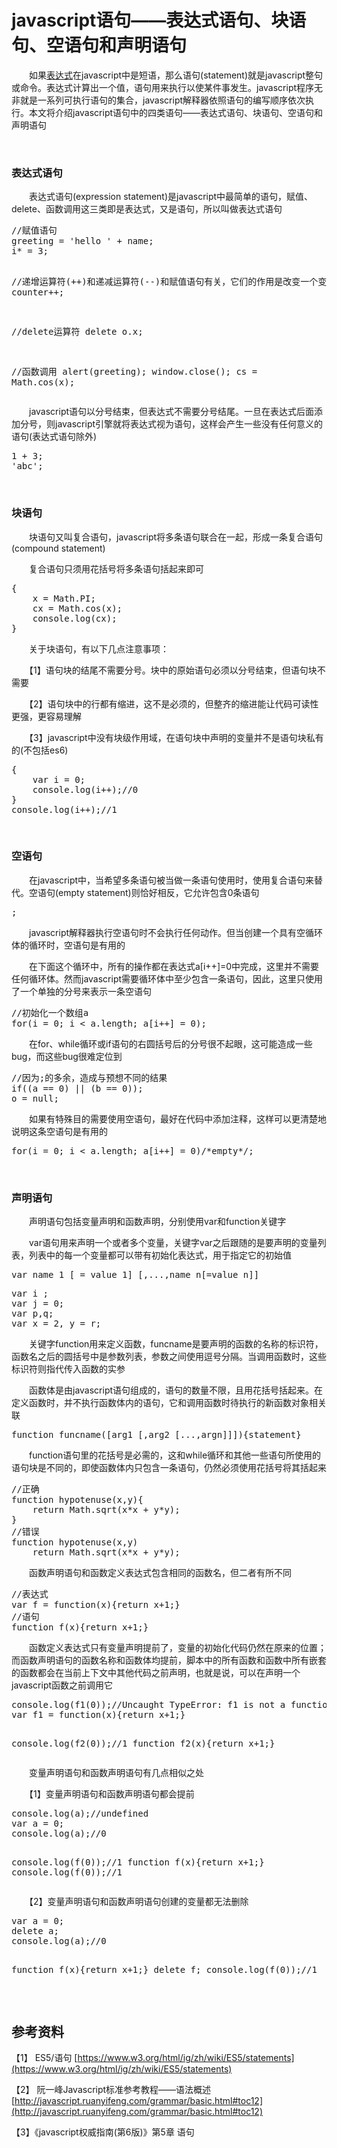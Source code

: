 # javascript语句——表达式语句、块语句、空语句和声明语句

　　如果[表达式](http://www.cnblogs.com/xiaohuochai/p/5564401.html)在javascript中是短语，那么语句(statement)就是javascript整句或命令。表达式计算出一个值，语句用来执行以使某件事发生。javascript程序无非就是一系列可执行语句的集合，javascript解释器依照语句的编写顺序依次执行。本文将介绍javascript语句中的四类语句&mdash;&mdash;表达式语句、块语句、空语句和声明语句

&nbsp;

### 表达式语句

　　表达式语句(expression statement)是javascript中最简单的语句，赋值、delete、函数调用这三类即是表达式，又是语句，所以叫做表达式语句

<div class="cnblogs_code">
<pre>//赋值语句
greeting = 'hello ' + name;
i* = 3;

//递增运算符(++)和递减运算符(--)和赋值语句有关，它们的作用是改变一个变量的值，就像执行一条赋值语句一样
counter++;

//delete运算符
delete o.x;

//函数调用
alert(greeting);
window.close();
cs = Math.cos(x);</pre>
</div>

　　javascript语句以分号结束，但表达式不需要分号结尾。一旦在表达式后面添加分号，则javascript引擎就将表达式视为语句，这样会产生一些没有任何意义的语句(表达式语句除外)

<div class="cnblogs_code">
<pre>1 + 3;
'abc';</pre>
</div>

&nbsp;

### 块语句

　　块语句又叫复合语句，javascript将多条语句联合在一起，形成一条复合语句(compound statement)

　　复合语句只须用花括号将多条语句括起来即可

<div class="cnblogs_code">
<pre>{
    x = Math.PI;
    cx = Math.cos(x);
    console.log(cx);
}</pre>
</div>

　　关于块语句，有以下几点注意事项：

　　【1】语句块的结尾不需要分号。块中的原始语句必须以分号结束，但语句块不需要

　　【2】语句块中的行都有缩进，这不是必须的，但整齐的缩进能让代码可读性更强，更容易理解

　　【3】javascript中没有块级作用域，在语句块中声明的变量并不是语句块私有的(不包括es6)

<div class="cnblogs_code">
<pre>{
    var i = 0;
    console.log(i++);//0
}
console.log(i++);//1</pre>
</div>

&nbsp;

### 空语句

　　在javascript中，当希望多条语句被当做一条语句使用时，使用复合语句来替代。空语句(empty statement)则恰好相反，它允许包含0条语句

<div class="cnblogs_code">
<pre>;</pre>
</div>

　　javascript解释器执行空语句时不会执行任何动作。但当创建一个具有空循环体的循环时，空语句是有用的

　　在下面这个循环中，所有的操作都在表达式a[i++]=0中完成，这里并不需要任何循环体。然而javascript需要循环体中至少包含一条语句，因此，这里只使用了一个单独的分号来表示一条空语句

<div class="cnblogs_code">
<pre>//初始化一个数组a
for(i = 0; i &lt; a.length; a[i++] = 0);</pre>
</div>

　　在for、while循环或if语句的右圆括号后的分号很不起眼，这可能造成一些bug，而这些bug很难定位到

<div class="cnblogs_code">
<pre>//因为;的多余，造成与预想不同的结果
if((a == 0) || (b == 0));
o = null;</pre>
</div>

　　如果有特殊目的需要使用空语句，最好在代码中添加注释，这样可以更清楚地说明这条空语句是有用的

<div class="cnblogs_code">
<pre>for(i = 0; i &lt; a.length; a[i++] = 0)/*empty*/;</pre>
</div>

&nbsp;

### 声明语句

　　声明语句包括变量声明和函数声明，分别使用var和function关键字

　　var语句用来声明一个或者多个变量，关键字var之后跟随的是要声明的变量列表，列表中的每一个变量都可以带有初始化表达式，用于指定它的初始值

<div class="cnblogs_code">
<pre>var name_1 [ = value_1] [,...,name_n[=value_n]]</pre>
</div>
<div class="cnblogs_code">
<pre>var i ;
var j = 0;
var p,q;
var x = 2, y = r;</pre>
</div>

　　关键字function用来定义函数，funcname是要声明的函数的名称的标识符，函数名之后的圆括号中是参数列表，参数之间使用逗号分隔。当调用函数时，这些标识符则指代传入函数的实参

　　函数体是由javascript语句组成的，语句的数量不限，且用花括号括起来。在定义函数时，并不执行函数体内的语句，它和调用函数时待执行的新函数对象相关联

<div class="cnblogs_code">
<pre>function funcname([arg1 [,arg2 [...,argn]]]){statement}</pre>
</div>

　　function语句里的花括号是必需的，这和while循环和其他一些语句所使用的语句块是不同的，即使函数体内只包含一条语句，仍然必须使用花括号将其括起来

<div class="cnblogs_code">
<pre>//正确
function hypotenuse(x,y){
    return Math.sqrt(x*x + y*y);
}
//错误
function hypotenuse(x,y)
    return Math.sqrt(x*x + y*y);</pre>
</div>

　　函数声明语句和函数定义表达式包含相同的函数名，但二者有所不同

<div class="cnblogs_code">
<pre>//表达式
var f = function(x){return x+1;}
//语句
function f(x){return x+1;}</pre>
</div>

　　函数定义表达式只有变量声明提前了，变量的初始化代码仍然在原来的位置；而函数声明语句的函数名称和函数体均提前，脚本中的所有函数和函数中所有嵌套的函数都会在当前上下文中其他代码之前声明，也就是说，可以在声明一个javascript函数之前调用它

<div class="cnblogs_code">
<pre>console.log(f1(0));//Uncaught TypeError: f1 is not a function
var f1 = function(x){return x+1;}

console.log(f2(0));//1
function f2(x){return x+1;}</pre>
</div>

　　变量声明语句和函数声明语句有几点相似之处

　　【1】变量声明语句和函数声明语句都会提前

<div class="cnblogs_code">
<pre>console.log(a);//undefined
var a = 0;
console.log(a);//0

console.log(f(0));//1
function f(x){return x+1;}
console.log(f(0));//1</pre>
</div>

　　【2】变量声明语句和函数声明语句创建的变量都无法删除

<div class="cnblogs_code">
<pre>var a = 0;
delete a;
console.log(a);//0

function f(x){return x+1;}
delete f;
console.log(f(0));//1</pre>
</div>

&nbsp;

## 参考资料

【1】 ES5/语句 [https://www.w3.org/html/ig/zh/wiki/ES5/statements](https://www.w3.org/html/ig/zh/wiki/ES5/statements)

【2】 阮一峰Javascript标准参考教程&mdash;&mdash;语法概述 [http://javascript.ruanyifeng.com/grammar/basic.html#toc12](http://javascript.ruanyifeng.com/grammar/basic.html#toc12)

【3】《javascript权威指南(第6版)》第5章 语句

